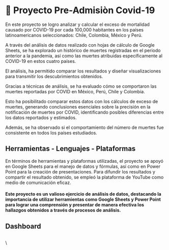 # 🦠 Proyecto Pre-Admisiòn Covid-19

En este proyecto se logro analizar y calcular el exceso de mortalidad causado por COVID-19 por cada 100,000 habitantes en los países latinoamericanos seleccionados: Chile, Colombia, México y Perú.&#x20;

A través del análisis de datos realizado con hojas de cálculo de Google Sheets, se ha explorado un histórico de muertes registradas en el periodo anterior a la pandemia, así como las muertes atribuidas específicamente al COVID-19 en estos cuatro países.

El análisis, ha permitido comparar los resultados y diseñar visualizaciones para transmitir los descubrimientos obtenidos.&#x20;

Gracias a técnicas de análisis, se ha evaluado cómo se comportaron las muertes reportadas por COVID en México, Perú, Chile y Colombia.&#x20;

Esto ha posibilitado comparar estos datos con los cálculos de exceso de muertes, generando conclusiones esenciales sobre la precisión en la notificación de muertes por COVID, identificando posibles diferencias entre los datos reportados y estimados.&#x20;

Además, se ha observado si el comportamiento del número de muertes fue consistente en todos los países estudiados.

## Herramientas - Lenguajes - Plataformas

En términos de herramientas y plataformas utilizadas, el proyecto se apoyó en Google Sheets para el manejo de datos y fórmulas, así como en Power Point para la creación de presentaciones. Para difundir los resultados y compartir el resultado obtenido, se empleó la plataforma de YouTube como medio de comunicación eficaz.

#### Este proyecto es un valioso ejercicio de análisis de datos, destacando la importancia de utilizar herramientas como Google Sheets y Power Point para lograr una comprensión y presentar de manera efectiva los hallazgos obtenidos a través de procesos de análisis.

## Dashboard



<figure><img src=".gitbook/assets/Dashboard Proyecto Pre-Admisión.png" alt=""><figcaption></figcaption></figure>

\
